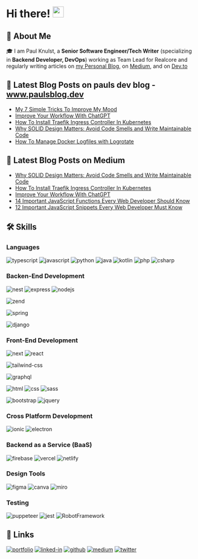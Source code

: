 # Hi there! <img src="https://media.giphy.com/media/hvRJCLFzcasrR4ia7z/giphy.gif" width="29px">

## 🚀 About Me

🎓 I am Paul Knulst, a **Senior Software Engineer/Tech Writer** (specializing in **Backend Developer, DevOps**) working as Team Lead for Realcore and regularly writing articles on <a href="https://www.paulsblog.dev">my Personal Blog</a>, on <a href="https://medium.com/@paulknulst">Medium</a>, and on <a href="https://dev.to/paulknulst">Dev.to</a>

## 📝 Latest Blog Posts on pauls dev blog - www.paulsblog.dev
<!-- KNULST-POST-LIST:START -->
- [My 7 Simple Tricks To Improve My Mood](https://www.paulsblog.dev/my-7-simple-tricks-to-improve-my-mood/)
- [Improve Your Workflow With ChatGPT](https://www.paulsblog.dev/improve-your-workflow-with-chatgpt/)
- [How To Install Traefik Ingress Controller In Kubernetes](https://www.paulsblog.dev/how-to-install-traefik-ingress-controller-in-kubernetes/)
- [Why SOLID Design Matters: Avoid Code Smells and Write Maintainable Code](https://www.paulsblog.dev/why-solid-design-matters-avoid-code-smells-and-write-maintainable-code/)
- [How To Manage Docker Logfiles with Logrotate](https://www.paulsblog.dev/how-to-manage-docker-logfiles-with-logrotate/)
<!-- KNULST-POST-LIST:END -->

## 📝 Latest Blog Posts on Medium
<!-- BLOG-POST-LIST:START -->
- [Why SOLID Design Matters: Avoid Code Smells and Write Maintainable Code](https://towardsdatascience.com/why-solid-design-matters-avoid-code-smells-and-write-maintainable-code-553b3c6c0ca8?source=rss-1282c85b5cbc------2)
- [How To Install Traefik Ingress Controller In Kubernetes](https://towardsdatascience.com/how-to-install-traefik-ingress-controller-in-kubernetes-fa2b9079e942?source=rss-1282c85b5cbc------2)
- [Improve Your Workflow With ChatGPT](https://medium.com/geekculture/improve-your-workflow-with-chatgpt-2a6de9c14e7b?source=rss-1282c85b5cbc------2)
- [14 Important JavaScript Functions Every Web Developer Should Know](https://javascript.plainenglish.io/14-important-javascript-functions-every-web-developer-should-know-e34169ae91c8?source=rss-1282c85b5cbc------2)
- [12 Important JavaScript Snippets Every Web Developer Must Know](https://javascript.plainenglish.io/12-important-javascript-snippets-every-web-developer-must-know-aeab46aa6f97?source=rss-1282c85b5cbc------2)
<!-- BLOG-POST-LIST:END -->

## 🛠️ Skills

### Languages

![typescript](https://img.shields.io/badge/TypeScript-3178C6?style=for-the-badge&logo=typescript&logoColor=white)
![javascript](https://img.shields.io/badge/JavaScript-323330?style=for-the-badge&logo=javascript&logoColor=F7DF1E)
![python](https://img.shields.io/badge/Python-3776AB?style=for-the-badge&logo=python&logoColor=white)
![java](https://img.shields.io/badge/Java-FF2322?style=for-the-badge&logo=java&logoColor=white)
![kotlin](https://img.shields.io/badge/Kotlin-0fa200?style=for-the-badge&logo=kotlin&logoColor=white)
![php](https://img.shields.io/badge/PHP-A12C6F?style=for-the-badge&logo=phph&logoColor=white)
![csharp](https://img.shields.io/badge/.NET-A12C6F?style=for-the-badge&logo=csharp&logoColor=white)

### Backen-End Development
![nest](https://img.shields.io/badge/Nest-000000?style=for-the-badge&logo=nestjs&logoColor=FFFFFF)
![express](https://img.shields.io/badge/ExpressJs-AAAAAA?style=for-the-badge&logo=express&logoColor=FFFFFF)
![nodejs](https://img.shields.io/badge/NodeJS-000000?style=for-the-badge&logo=node.JS&logoColor=FFFFFF)

![zend](https://img.shields.io/badge/Zend-FFFFFF?style=for-the-badge&logo=zendframework&logoColor=FF00)

![spring](https://img.shields.io/badge/Spring-FFFFFF?style=for-the-badge&logo=spring&logoColor=F)

![django](https://img.shields.io/badge/Django-45F3F?style=for-the-badge&logo=django&logoColor=0)

### Front-End Development

![next](https://img.shields.io/badge/Next-000000?style=for-the-badge&logo=nextdotjs&logoColor=FFFFFF)
![react](https://img.shields.io/badge/React-20232A?style=for-the-badge&logo=react&logoColor=61DAFB)

![tailwind-css](https://img.shields.io/badge/tailwind_css-06B6D4?style=for-the-badge&logo=tailwind-css&logoColor=white)

![graphql](https://img.shields.io/badge/GraphQL-E434AA?style=for-the-badge&logo=graphql&logoColor=white)

![html](https://img.shields.io/badge/HTML5-E34F26?style=for-the-badge&logo=html5&logoColor=white)
![css](https://img.shields.io/badge/CSS3-1572B6?style=for-the-badge&logo=css3&logoColor=white)
![sass](https://img.shields.io/badge/SASS-CC6699?style=for-the-badge&logo=sass&logoColor=white)

![bootstrap](https://img.shields.io/badge/Bootstrap-563D7C?style=for-the-badge&logo=bootstrap&logoColor=white)
![jquery](https://img.shields.io/badge/jQuery-0769AD?style=for-the-badge&logo=jquery&logoColor=white)

<!-- ### Block-Chain Development -->
<!-- ![ethereum](https://img.shields.io/badge/Ethereum-3C3C3D?style=for-the-badge&logo=ethereum&logoColor=white) -->
<!-- ![web3](https://img.shields.io/badge/Web_3-F16822?style=for-the-badge&logo=web3.js&logoColor=white) -->
<!-- ![solidity](https://img.shields.io/badge/Solidity-363636?style=for-the-badge&logo=solidity&logoColor=white) -->

### Cross Platform Development

![ionic](https://img.shields.io/badge/Ionic-28B6F6?style=for-the-badge&logo=ionic&logoColor=white)
![electron](https://img.shields.io/badge/Electron-2C2E3B?style=for-the-badge&logo=electron&logoColor=white)

### Backend as a Service (BaaS)

![firebase](https://img.shields.io/badge/Firebase-ffaa00?style=for-the-badge&logo=Firebase&logoColor=white)
![vercel](https://img.shields.io/badge/Vercel-000000?style=for-the-badge&logo=Vercel&logoColor=white)
![netlify](https://img.shields.io/badge/Netlify-00C7B7?style=for-the-badge&logo=netlify&logoColor=white)
<!-- ![heroku](https://img.shields.io/badge/Heroku-430098?style=for-the-badge&logo=heroku&logoColor=white) -->


### Design Tools
![figma](https://img.shields.io/badge/figma-000000?style=for-the-badge&logo=figma&logoColor=white)
![canva](https://img.shields.io/badge/canva-00C4CC?style=for-the-badge&logo=canva&logoColor=white)
![miro](https://img.shields.io/badge/miro-FFDA1F?style=for-the-badge&logo=miro&logoColor=white)

### Testing
![puppeteer](https://img.shields.io/badge/Puppeteer-22B748?style=for-the-badge&logo=puppeteer&logoColor=white)
![jest](https://img.shields.io/badge/Jest-C21325?style=for-the-badge&logo=jest&logoColor=white)
![RobotFramework](https://img.shields.io/badge/Robot_Framework-DDDDDD?style=for-the-badge&logo=robot-framework&logoColor=white)
<!-- ![pytest](https://img.shields.io/badge/Pytest-3776AB?style=for-the-badge&logo=python&logoColor=white) -->


## 🔗 Links

[![portfolio](https://img.shields.io/badge/Portfolio-5340ff?style=for-the-badge&logo=Google-chrome&logoColor=white)](https://www.paulknulst.de/)
[![linked-in](https://img.shields.io/badge/LinkedIn-0077B5?style=for-the-badge&logo=LinkedIn&logoColor=white)](https://www.linkedin.com/in/paulknulst/)
[![github](https://img.shields.io/badge/GitHub-000000?style=for-the-badge&logo=GitHub&logoColor=white)](https://github.com/paulknulst)
[![medium](https://img.shields.io/badge/medium-000000?style=for-the-badge&logo=medium&logoColor=white)](https://blog.paulknulst.de/)
[![twitter](https://img.shields.io/badge/twitter-1177A1?style=for-the-badge&logo=twitter&logoColor=white)](https://twitter.com/paulknulst)
